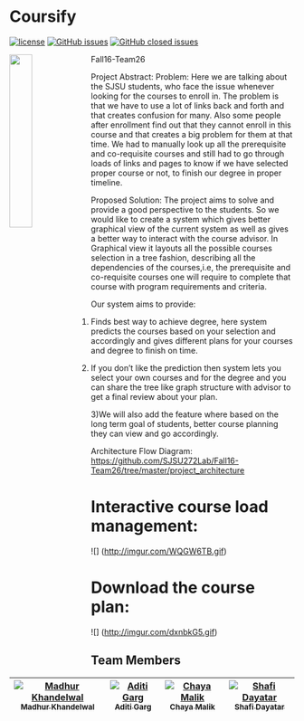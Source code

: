 # Coursify

[![license](https://img.shields.io/github/license/mashape/apistatus.svg)](https://github.com/SJSU272Lab/Fall16-Team11/blob/master/LICENSE.md)
[![GitHub issues](https://img.shields.io/badge/issues-0%20open-green.svg)](https://github.com/SJSU272Lab/coursify/issues?q=is%3Aopen+is%3Aissue) 
[![GitHub closed issues](https://img.shields.io/badge/issues-15%20closed-red.svg)](https://github.com/SJSU272Lab/coursify/issues?q=is%3Aissue+is%3Aclosed)

<img src="https://i.imgur.com/lpFVKEB.png" width="28%" align="left">


Fall16-Team26

Project Abstract: 
Problem:  Here we are talking about the SJSU students, who face the issue whenever looking for the courses to enroll in. The problem is that we have to use a lot of links back and forth and that creates confusion for many. Also some people after enrollment find out that they cannot enroll in this course and that creates a big problem for them at that time. We had to manually look up all the prerequisite and co-requisite courses and still had to go through loads of links and pages to know if we have selected proper course or not, to finish our degree in proper timeline.

Proposed Solution: The project aims to solve and provide a good perspective to the students. So we would like to create a system which gives better graphical view of the current system as well as gives a better way to interact with the course advisor. In Graphical view it layouts all the possible courses selection in a tree fashion, describing all the dependencies of the courses,i.e, the prerequisite and co-requisite courses one will require to complete that course with program requirements and criteria.

Our system aims to provide:

1) Finds best way to achieve degree, here system predicts the courses based on your selection  and accordingly and gives different  plans  for your courses and degree to finish on time.

2) If you don’t like the prediction then system lets you select your own courses and for the degree and you can share the tree like graph structure with advisor to get a final review about your plan.

3)We will also add the feature where based on the long term goal of students, better course planning they can view and go accordingly.

Architecture Flow Diagram: https://github.com/SJSU272Lab/Fall16-Team26/tree/master/project_architecture

# Interactive course load management:

![] (http://imgur.com/WQGW6TB.gif)

# Download the course plan:

![] (http://imgur.com/dxnbkG5.gif)

## Team Members

| [![Madhur Khandelwal](https://avatars.githubusercontent.com/madhurkhandelwal234?s=100)<br /><sub>Madhur Khandelwal</sub>](https://github.com/madhurkhandelwal234)<br /> | [![Aditi Garg](https://avatars.githubusercontent.com/aditigargsjsu?s=100)<br /><sub>Aditi Garg</sub>](https://github.com/aditigargsjsu)<br /> | [![Chaya Malik](https://avatars.githubusercontent.com/Chaya16?s=100)<br /><sub>Chaya Malik</sub>](https://github.com/Chaya16)<br />| [![Shafi Dayatar](https://avatars.githubusercontent.com/shafi-dayatar?s=100)<br /><sub>Shafi Dayatar</sub>](https://github.com/shafi-dayatar)<br />|
| :---: | :---: | :---: | :---: |
